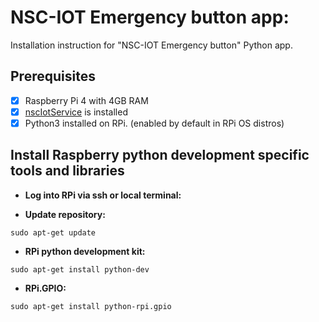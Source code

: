 # NSC-IOT Emergency button app:

Installation instruction for "NSC-IOT Emergency button" Python app. 

## Prerequisites

- [x] Raspberry Pi 4 with 4GB RAM
- [x] [nscIotService](https://github.com/NSION/nscIotService-docker/blob/main/Installation-nscIotService.md) is installed
- [x] Python3 installed on RPi. (enabled by default in RPi OS distros)

## Install Raspberry python development specific tools and libraries 

- **Log into RPi via ssh or local terminal:**

- **Update repository:**

```sudo apt-get update```

- **RPi python development kit:**

```sudo apt-get install python-dev```

- **RPi.GPIO:**

```sudo apt-get install python-rpi.gpio```
